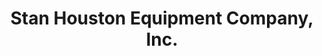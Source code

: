---
title: "Stan Houston Equipment Company, Inc."
url: /sioux-falls/stan-houston-equipment-company-inc/
shop: tools
---